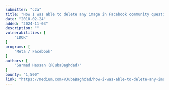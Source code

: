 ```yaml
---
submitter: "c2a"
title: "How I was able to delete any image in Facebook community question forum"
date: "2018-02-24"
added: "2024-11-03"
description: ""
vulnerabilities: [
    "IDOR"
]
programs: [
    "Meta / Facebook"
]
authors: [
    "Sarmad Hassan (@JubaBaghdad)"
]
bounty: "1,500"
link: "https://medium.com/@JubaBaghdad/how-i-was-able-to-delete-any-image-in-facebook-community-question-forum-a03ea516e327"
---
```




